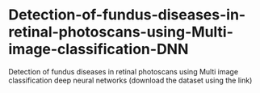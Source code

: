 # Detection-of-fundus-diseases-in-retinal-photoscans-using-Multi-image-classification-DNN
Detection of fundus diseases in retinal  photoscans using Multi image classification  deep neural networks (download the dataset using the link)
